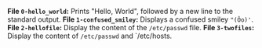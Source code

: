 **File `0-hello_world`:** Prints "Hello, World", followed by a new line to the standard output.
**File `1-confused_smiley`:** Displays a confused smiley `"(Ôo)'`.
**File `2-hellofile`:** Display the content of the `/etc/passwd` file.
**File `3-twofiles`:** Display the content of `/etc/passwd` and `/etc/hosts.

